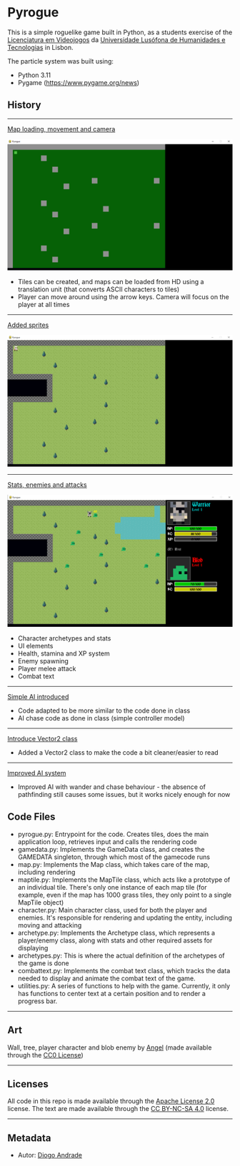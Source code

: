 # Pyrogue

This is a simple roguelike game built in Python, as a students exercise of the [Licenciatura em Videojogos][lv] da
[Universidade Lusófona de Humanidades e Tecnologias][ULHT] in Lisbon.

The particle system was built using:
* Python 3.11
* Pygame (https://www.pygame.org/news)

## History
---
[Map loading, movement and camera]

![Image](progress/screen01.png)

* Tiles can be created, and maps can be loaded from HD using a translation unit (that converts ASCII characters to tiles)
* Player can move around using the arrow keys. Camera will focus on the player at all times

---

[Added sprites]

![Image](progress/screen02.png)

---

[Stats, enemies and attacks]

![Image](progress/screen03.png)

* Character archetypes and stats
* UI elements
* Health, stamina and XP system
* Enemy spawning
* Player melee attack
* Combat text

---

[Simple AI introduced]

* Code adapted to be more similar to the code done in class
* AI chase code as done in class (simple controller model)

---

[Introduce Vector2 class]

* Added a Vector2 class to make the code a bit cleaner/easier to read

---

[Improved AI system]

* Improved AI with wander and chase behaviour - the absence of pathfinding still causes some issues, but it works nicely enough for now


## Code Files

* pyrogue.py: Entrypoint for the code. Creates tiles, does the main application loop, retrieves input and calls the rendering code
* gamedata.py: Implements the GameData class, and creates the GAMEDATA singleton, through which most of the gamecode runs
* map.py: Implements the Map class, which takes care of the map, including rendering
* maptile.py: Implements the MapTile class, which acts like a prototype of an individual tile. There's only one instance of each map tile (for example, even if the map has 1000 grass tiles, they only point to a single MapTile object)
* character.py: Main character class, used for both the player and enemies. It's responsible for rendering and updating the entity, including moving and attacking
* archetype.py: Implements the Archetype class, which represents a player/enemy class, along with stats and other required assets for displaying
* archetypes.py: This is where the actual definition of the archetypes of the game is done
* combattext.py: Implements the combat text class, which tracks the data needed to display and animate the combat text of the game.
* utilities.py: A series of functions to help with the game. Currently, it only has functions to center text at a certain position and to render a progress bar.

---
## Art
Wall, tree, player character and blob enemy by [Angel] (made available through the [CC0 License])

---
## Licenses

All code in this repo is made available through the [Apache License 2.0] license.
The text are made available through the [CC BY-NC-SA 4.0] license.

---
## Metadata

* Autor: [Diogo Andrade][]

[Diogo Andrade]:https://github.com/DiogoDeAndrade
[Apache License 2.0]:LICENSE
[CC BY-NC-SA 4.0]:https://creativecommons.org/licenses/by-nc-sa/4.0/
[CC0 License]:https://creativecommons.org/publicdomain/zero/1.0/
[ULHT]:https://www.ulusofona.pt/
[lv]:https://www.ulusofona.pt/licenciatura/videojogos
[Map loading, movement and camera]:https://github.com/VideojogosLusofona/pyrogue/tree/3161309040fe1ea4e7cc2caf87d531223e8ae242
[Added sprites]:https://github.com/VideojogosLusofona/pyrogue/tree/7d84785296c63312d5a9f936b2a059ed40b53cf8
[Stats, enemies and attacks]:https://github.com/VideojogosLusofona/pyrogue/tree/d64d6d125ffc54a4af1d3e8fa86b1dd2384f0827
[Introduce Vector2 class]:https://github.com/VideojogosLusofona/pyrogue/tree/df67cf174643ec7200b970c22d365ea7d2b2443b
[Simple AI introduced]:https://github.com/VideojogosLusofona/pyrogue/tree/93e39a6564b405ae7a537e8be6fcbeebe43266ac
[Improved AI system]:https://github.com/VideojogosLusofona/pyrogue/tree/48aa2f7c7d1c01556a355aff0eecfc9e315f9b3c
[Angel]:https://opengameart.org/users/angel